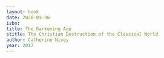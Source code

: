 ```yaml
---
layout: book
date: 2020-03-30
isbn: 
title: The Darkening Age
stitle: The Christian Destruction of the Classical World
author: Catherine Nixey
year: 2017
---
```

